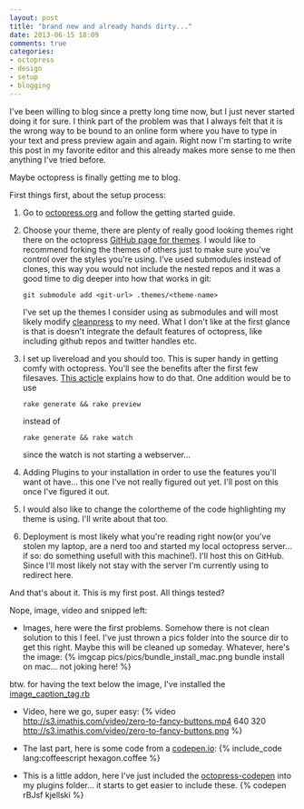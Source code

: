```yaml
---
layout: post
title: "brand new and already hands dirty..."
date: 2013-06-15 18:09
comments: true
categories: 
- octopress
- design
- setup
- blogging
---
```


I've been willing to blog since a pretty long time now, but I just never started doing it for sure. I think part of the problem was that I always felt that it is the wrong way to be bound to an online form where you have to type in your text and press preview again and again. Right now I'm starting to write this post in my favorite editor and this already makes more sense to me then anything I've tried before. 

Maybe octopress is finally getting me to blog.

First things first, about the setup process:

1. Go to [octopress.org](http://octopress.org) and follow the getting started guide.
2. Choose your theme, there are plenty of really good looking themes right there on the octopress [GitHub page for themes](https://github.com/imathis/octopress/wiki/3rd-Party-Octopress-Themes). I would like to recommend forking the themes of others just to make sure you've control over the styles you're using. I've used submodules instead of clones, this way you would not include the nested repos and it was a good time to dig deeper into how that works in git: 
    
    ```git submodule add <git-url> .themes/<theme-name>``` 

    I've set up the themes I consider using as submodules and will most likely modify [cleanpress](https://github.com/macjasp/cleanpress) to my need. What I don't like at the first glance is that is doesn't integrate the default features of octopress, like including github repos and twitter handles etc.

3. I set up livereload and you should too. This is super handy in getting comfy with octopress. You'll see the benefits after the first few filesaves. [This acticle](http://www.erikzaadi.com/2012/09/16/using-live-reload-with-octopress/) explains how to do that. One addition would be to use 
    
    ```rake generate && rake preview```
     
    instead of 
    
    ```rake generate && rake watch```
    
    since the watch is not starting a webserver...

4. Adding Plugins to your installation in order to use the features you'll want ot have... this one I've not really figured out yet. I'll post on this once I've figured it out.

5. I would also like to change the colortheme of the code highlighting my theme is using. I'll write about that too.

6. Deployment is most likely what you're reading right now(or you've stolen my laptop, are a nerd too and started my local octopress server... if so: do something usefull with this machine!). I'll host this on GitHub. Since I'll most likely not stay with the server I'm currently using to redirect here.


And that's about it. This is my first post. All things tested?

Nope, image, video and snipped left: 

* Images, here were the first problems. Somehow there is not clean solution to this I feel. I've just thrown a pics folder into the source dir to get this right. Maybe this will be cleaned up someday. Whatever, here's the image:
{% imgcap pics/pics/bundle_install_mac.png bundle install on mac... not joking here! %}

btw. for having the text below the image, I've installed the [image_caption_tag.rb](http://blog.zerosharp.com/image-captions-for-octopress/)

* Video, here we go, super easy: 
{% video http://s3.imathis.com/video/zero-to-fancy-buttons.mp4 640 320 http://s3.imathis.com/video/zero-to-fancy-buttons.png %}

* The last part, here is some code from a [codepen.io](http://codepen.io/kjellski):
{% include_code lang:coffeescript hexagon.coffee %}

* This is a little addon, here I've just included the [octopress-codepen](https://github.com/riddla/octopress-codepen) into my plugins folder... it starts to get easier to include these.
{% codepen rBJsf kjellski %}